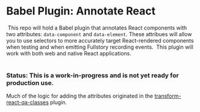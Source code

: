 # Babel Plugin: Annotate React
​
This repo will hold a Babel plugin that annotates React components with two attributes: `data-component` and `data-element`. These attribues will allow you to use selectors to more accurately target React-rendered components when testing and when emitting Fullstory recording events.
​
This plugin will work with both web and native React applications.  
​
### Status: This is a work-in-progress and is not yet ready for production use.

Much of the logic for adding the attributes originated in the [transform-react-qa-classes](https://github.com/davesnx/babel-plugin-transform-react-qa-classes/) plugin.
